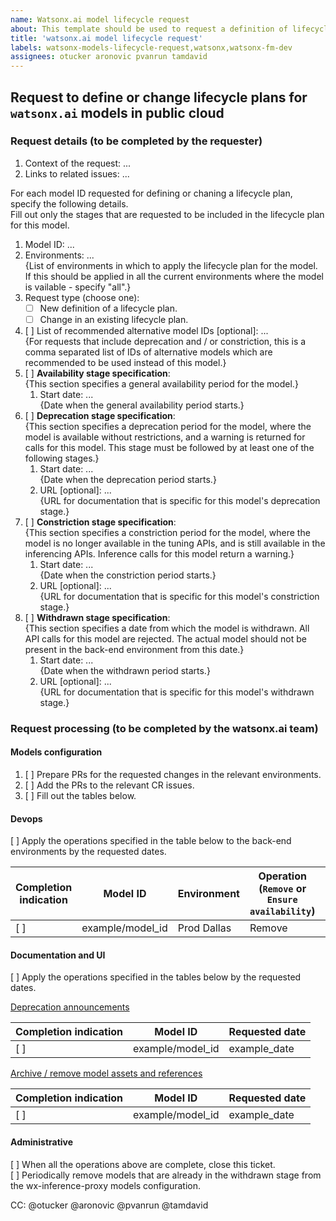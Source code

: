 ```yaml
---
name: Watsonx.ai model lifecycle request
about: This template should be used to request a definition of lifecycle plans for `watsonx.ai` models, or to request a change in such plans
title: 'watsonx.ai model lifecycle request'
labels: watsonx-models-lifecycle-request,watsonx,watsonx-fm-dev
assignees: otucker aronovic pvanrun tamdavid
---
```


## Request to define or change lifecycle plans for `watsonx.ai` models in public cloud

### Request details (to be completed by the requester)

1. Context of the request: ...
1. Links to related issues: ...

For each model ID requested for defining or chaning a lifecycle plan, specify the following details.  
Fill out only the stages that are requested to be included in the lifecycle plan for this model.

1. Model ID: ...
1. Environments: ...  
   {List of environments in which to apply the lifecycle plan for the model. If this should be applied in all the current environments where the model is vailable - specify "all".}
1. Request type (choose one):
   - [ ] New definition of a lifecycle plan.
   - [ ] Change in an existing lifecycle plan.
1. [ ] List of recommended alternative model IDs [optional]: ...  
   {For requests that include deprecation and / or constriction, this is a comma separated list of IDs of alternative models which are recommended to be used instead of this model.}
1. [ ] **Availability stage specification**:  
   {This section specifies a general availability period for the model.}
   1. Start date: ...  
      {Date when the general availability period starts.}
1. [ ] **Deprecation stage specification**:  
   {This section specifies a deprecation period for the model, where the model is available without restrictions, and a warning is returned for calls for this model. This stage must be followed by at least one of the following stages.}
   1. Start date: ...  
      {Date when the deprecation period starts.}
   1. URL [optional]: ...  
      {URL for documentation that is specific for this model's deprecation stage.}
1. [ ] **Constriction stage specification**:  
   {This section specifies a constriction period for the model, where the model is no longer available in the tuning APIs, and is still available in the inferencing APIs. Inference calls for this model return a warning.}
   1. Start date: ...  
      {Date when the constriction period starts.}
   1. URL [optional]: ...  
      {URL for documentation that is specific for this model's constriction stage.}
1. [ ] **Withdrawn stage specification**:  
   {This section specifies a date from which the model is withdrawn. All API calls for this model are rejected. The actual model should not be present in the back-end environment from this date.}
   1. Start date: ...  
      {Date when the withdrawn period starts.}
   1. URL [optional]: ...  
      {URL for documentation that is specific for this model's withdrawn stage.}

### Request processing (to be completed by the watsonx.ai team)

#### Models configuration

1. [ ] Prepare PRs for the requested changes in the relevant environments.
1. [ ] Add the PRs to the relevant CR issues.
1. [ ] Fill out the tables below.

#### Devops

[ ] Apply the operations specified in the table below to the back-end environments by the requested dates.

Completion indication|Model ID|Environment|Operation (`Remove` or `Ensure availability`)|Date to apply the operation
--|--|--|--|--
[ ]|example/model_id|Prod Dallas|Remove|example_date

#### Documentation and UI

[ ] Apply the operations specified in the tables below by the requested dates.

<ins>Deprecation announcements</ins>

Completion indication|Model ID|Requested date
--|--|--
[ ]|example/model_id|example_date

<ins>Archive / remove model assets and references</ins>

Completion indication|Model ID|Requested date
--|--|--
[ ]|example/model_id|example_date

#### Administrative

[ ] When all the operations above are complete, close this ticket.  
[ ] Periodically remove models that are already in the withdrawn stage from the wx-inference-proxy models configuration.  

CC: @otucker @aronovic @pvanrun @tamdavid
